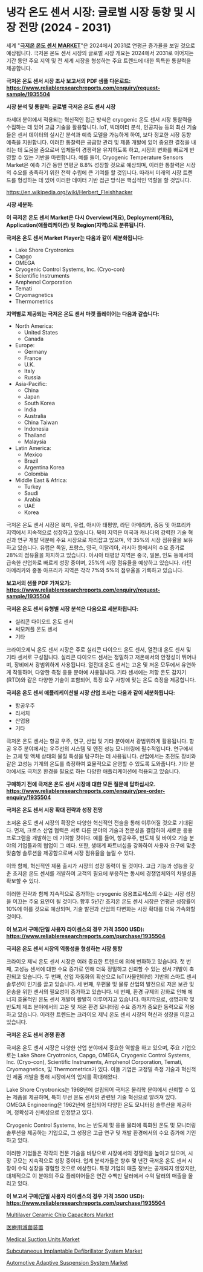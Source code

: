 <p><h1>냉각 온도 센서 시장: 글로벌 시장 동향 및 시장 전망 (2024 - 2031)</h1></p><p>세계 "<strong><a href="https://www.reliableresearchreports.com/cryogenic-temperature-sensors-r1935504?utm_campaign=105&utm_medium=8&utm_source=Github&utm_content=ia&utm_term=16112024&utm_id=cryogenic-temperature-sensors">극저온 온도 센서 MARKET</a></strong>"은 2024에서 2031로 연평균 증가율을 보일 것으로 예상됩니다. 극저온 온도 센서 시장의 글로벌 시장 개요는 2024에서 2031로 이어지는 기간 동안 주요 지역 및 전 세계 시장을 형성하는 주요 트렌드에 대한 독특한 통찰력을 제공합니다.</p>
<p><strong>극저온 온도 센서 시장 조사 보고서의 PDF 샘플 다운로드: <a href="https://www.reliableresearchreports.com/enquiry/request-sample/1935504?utm_campaign=105&utm_medium=8&utm_source=Github&utm_content=ia&utm_term=16112024&utm_id=cryogenic-temperature-sensors">https://www.reliableresearchreports.com/enquiry/request-sample/1935504</a></strong></p>
<p><strong>시장 분석 및 통찰력: 글로벌 극저온 온도 센서 시장</strong></p>
<p><p>차세대 분야에서 적용되는 혁신적인 접근 방식은 cryogenic 온도 센서 시장 통찰력을 수집하는 데 있어 고급 기술을 활용합니다. IoT, 빅데이터 분석, 인공지능 등의 최신 기술들은 센서 데이터의 실시간 분석과 예측 모델을 가능하게 하여, 보다 정교한 시장 동향 예측을 지원합니다. 이러한 통찰력은 공급망 관리 및 제품 개발에 있어 중요한 결정을 내리는 데 도움을 줌으로써 업체들이 경쟁력을 유지하도록 하고, 시장의 변화를 빠르게 반영할 수 있는 기반을 마련합니다. 예를 들어, Cryogenic Temperature Sensors Market은 예측 기간 동안 연평균 8.8% 성장할 것으로 예상되며, 이러한 통찰력은 시장의 수요를 충족하기 위한 전략 수립에 큰 기여를 할 것입니다. 따라서 미래의 시장 트렌드를 형성하는 데 있어 이러한 데이터 기반 접근 방식은 핵심적인 역할을 할 것입니다.</p></p>
<p><a href="%7CAUTHORITHY_DOMAIN_URL%7C?utm_campaign=105&utm_medium=8&utm_source=Github&utm_content=ia&utm_term=16112024&utm_id=cryogenic-temperature-sensors">https://en.wikipedia.org/wiki/Herbert_Fleishhacker</a></p>
<p><strong>시장 세분화:</strong></p>
<p><strong>이 극저온 온도 센서 Market은 다시 Overview(개요), Deployment(개요), Application(애플리케이션) 및 Region(지역)으로 분류됩니다.</strong></p>
<p><strong>극저온 온도 센서 Market Player는 다음과 같이 세분화됩니다:</strong></p>
<p><ul><li>Lake Shore Cryotronics</li><li>Capgo</li><li>OMEGA</li><li>Cryogenic Control Systems, Inc. (Cryo-con)</li><li>Scientific Instruments</li><li>Amphenol Corporation</li><li>Temati</li><li>Cryomagnetics</li><li>Thermometrics</li></ul></p>
<p><strong>지역별로 제공되는 극저온 온도 센서 마켓 플레이어는 다음과 같습니다:</strong></p>
<p><ul>
    <li>
        North America:
        <ul>
            <li>United States</li>
            <li>Canada</li>
        </ul>
    </li>
    <li>
        Europe:
        <ul>
            <li>Germany</li>
            <li>France</li>
            <li>U.K.</li>
            <li>Italy</li>
            <li>Russia</li>
        </ul>
    </li>
    <li>
        Asia-Pacific:
        <ul>
            <li>China</li>
            <li>Japan</li>
            <li>South Korea</li>
            <li>India</li>
            <li>Australia</li>
            <li>China Taiwan</li>
            <li>Indonesia</li>
            <li>Thailand</li>
            <li>Malaysia</li>
        </ul>
    </li>
    <li>
        Latin America:
        <ul>
            <li>Mexico</li>
            <li>Brazil</li>
            <li>Argentina Korea</li>
            <li>Colombia</li>
        </ul>
    </li>
    <li>
        Middle East & Africa:
        <ul>
            <li>Turkey</li>
            <li>Saudi</li>
            <li>Arabia</li>
            <li>UAE</li>
            <li>Korea</li>
        </ul>
    </li>
    </ul></p>
<p><p>극저온 온도 센서 시장은 북미, 유럽, 아시아 태평양, 라틴 아메리카, 중동 및 아프리카 지역에서 지속적으로 성장하고 있습니다. 북미 지역은 미국과 캐나다의 강력한 기술 혁신과 연구 개발 덕분에 주요 시장으로 자리잡고 있으며, 약 35%의 시장 점유율을 보유하고 있습니다. 유럽은 독일, 프랑스, 영국, 이탈리아, 러시아 등에서의 수요 증가로 28%의 점유율을 차지하고 있습니다. 아시아 태평양 지역은 중국, 일본, 인도 등에서의 급속한 산업화로 빠르게 성장 중이며, 25%의 시장 점유율을 예상하고 있습니다. 라틴 아메리카와 중동 아프리카 지역은 각각 7%와 5%의 점유율을 기록하고 있습니다.</p></p>
<p><strong>보고서의 샘플 PDF 가져오기: <a href="https://www.reliableresearchreports.com/enquiry/request-sample/1935504?utm_campaign=105&utm_medium=8&utm_source=Github&utm_content=ia&utm_term=16112024&utm_id=cryogenic-temperature-sensors">https://www.reliableresearchreports.com/enquiry/request-sample/1935504</a></strong></p>
<p><strong>극저온 온도 센서 유형별 시장 분석은 다음으로 세분화됩니다:</strong></p>
<p><ul><li>실리콘 다이오드 온도 센서</li><li>써모커플 온도 센서</li><li>기타</li></ul></p>
<p><p>크라이오제닉 온도 센서 시장은 주로 실리콘 다이오드 온도 센서, 열전대 온도 센서 및 기타 센서로 구성됩니다. 실리콘 다이오드 센서는 정밀하고 저온에서의 안정성이 뛰어나며, 장비에서 광범위하게 사용됩니다. 열전대 온도 센서는 고온 및 저온 모두에서 유연하게 작동하며, 다양한 측정 응용 분야에 사용됩니다. 기타 센서에는 저항 온도 감지기(RTD)와 같은 다양한 기술이 포함되어, 특정 요구 사항에 맞는 온도 측정을 제공합니다.</p></p>
<p><strong>극저온 온도 센서 애플리케이션별 시장 산업 조사는 다음과 같이 세분화됩니다:</strong></p>
<p><ul><li>항공우주</li><li>리서치</li><li>산업용</li><li>기타</li></ul></p>
<p><p>극저온 온도 센서는 항공 우주, 연구, 산업 및 기타 분야에서 광범위하게 활용됩니다. 항공 우주 분야에서는 우주선의 시스템 및 엔진 성능 모니터링에 필수적입니다. 연구에서는 고체 및 액체 상태의 물질 특성을 탐구하는 데 사용됩니다. 산업에서는 초전도 장비와 같은 고성능 기계의 온도를 측정하여 효율적으로 운영할 수 있도록 도와줍니다. 기타 분야에서도 극저온 환경을 필요로 하는 다양한 애플리케이션에 적용되고 있습니다.</p></p>
<p><strong>구매하기 전에 극저온 온도 센서 시장에 대한 모든 질문에 답하십시오. <a href="https://www.reliableresearchreports.com/enquiry/pre-order-enquiry/1935504?utm_campaign=105&utm_medium=8&utm_source=Github&utm_content=ia&utm_term=16112024&utm_id=cryogenic-temperature-sensors">https://www.reliableresearchreports.com/enquiry/pre-order-enquiry/1935504</a></strong></p>
<p><strong>극저온 온도 센서 시장 확대 전략과 성장 전망</strong></p>
<p><p>초저온 온도 센서 시장의 확장은 다양한 혁신적인 전술을 통해 이루어질 것으로 기대된다. 먼저, 크로스 산업 협력은 서로 다른 분야의 기술과 전문성을 결합하여 새로운 응용 프로그램을 개발하는 데 기여할 것이다. 예를 들어, 항공우주, 반도체 및 바이오 기술 분야의 기업들과의 협업이 그 예다. 또한, 생태계 파트너십을 강화하여 사용자 요구에 맞춘 맞춤형 솔루션을 제공함으로써 시장 점유율을 늘릴 수 있다. </p><p>이와 함께, 혁신적인 제품 출시가 시장의 성장 동력이 될 것이다. 고급 기능과 성능을 갖춘 초저온 온도 센서를 개발하여 고객의 필요에 부응하는 동시에 경쟁업체와의 차별성을 확보할 수 있다. </p><p>이러한 전략과 함께 지속적으로 증가하는 cryogenic 응용프로세스의 수요는 시장 성장을 이끄는 주요 요인이 될 것이다. 향후 5년간 초저온 온도 센서 시장은 연평균 성장률이 10%에 이를 것으로 예상되며, 기술 발전과 산업의 다변화는 시장 확대를 더욱 가속화할 것이다.</p></p>
<p><strong>이 보고서 구매(단일 사용자 라이센스의 경우 가격 3500 USD): <a href="https://www.reliableresearchreports.com/purchase/1935504?utm_campaign=105&utm_medium=8&utm_source=Github&utm_content=ia&utm_term=16112024&utm_id=cryogenic-temperature-sensors">https://www.reliableresearchreports.com/purchase/1935504</a></strong></p>
<p><strong>극저온 온도 센서 시장의 역동성을 형성하는 시장 동향</strong></p>
<p><p>크라이오 제닉 온도 센서 시장은 여러 중요한 트렌드에 의해 변화하고 있습니다. 첫 번째, 고성능 센서에 대한 수요 증가로 인해 더욱 정밀하고 신뢰할 수 있는 센서 개발이 촉진되고 있습니다. 두 번째, 산업 자동화의 확산으로 IoT(사물인터넷) 기반의 스마트 센서 솔루션이 인기를 끌고 있습니다. 세 번째, 우편물 및 물류 산업의 발전으로 저온 보관 및 운송을 위한 센서의 필요성이 증가하고 있습니다. 네 번째, 환경 규제의 강화로 인해 에너지 효율적인 온도 센서 개발이 활발히 이루어지고 있습니다. 마지막으로, 생명과학 및 반도체 제조 분야에서의 고온 및 저온 환경 모니터링 수요 증가가 중요한 동력으로 작용하고 있습니다. 이러한 트렌드는 크라이오 제닉 온도 센서 시장의 혁신과 성장을 이끌고 있습니다.</p></p>
<p><strong>극저온 온도 센서 경쟁 환경</strong></p>
<p><p>극저온 온도 센서 시장은 다양한 산업 분야에서 중요한 역할을 하고 있으며, 주요 기업으로는 Lake Shore Cryotronics, Capgo, OMEGA, Cryogenic Control Systems, Inc. (Cryo-con), Scientific Instruments, Amphenol Corporation, Temati, Cryomagnetics, 및 Thermometrics가 있다. 이들 기업은 고정밀 측정 기술과 혁신적인 제품 개발을 통해 시장에서의 입지를 확대해왔다.</p><p>Lake Shore Cryotronics는 1968년에 설립되어 극저온 물리학 분야에서 신뢰할 수 있는 제품을 제공하며, 특히 무선 온도 센서와 관련된 기술 혁신으로 알려져 있다. OMEGA Engineering은 1962년에 설립되어 다양한 온도 모니터링 솔루션을 제공하며, 정확성과 신뢰성으로 인정받고 있다. </p><p>Cryogenic Control Systems, Inc.는 반도체 및 응용 물리에 특화된 온도 및 모니터링 솔루션을 제공하는 기업으로, 그 성장은 고급 연구 및 개발 환경에서의 수요 증가에 기인하고 있다.</p><p>이러한 기업들은 각각의 전문 기술을 바탕으로 시장에서의 경쟁력을 높이고 있으며, 시장 규모는 지속적으로 성장 중이다. 업계 분석가들은 향후 몇 년간 극저온 온도 센서 시장이 수익 성장을 경험할 것으로 예상한다. 특정 기업의 매출 정보는 공개되지 않았지만, 대체적으로 이 분야의 주요 플레이어들은 연간 수백만 달러에서 수억 달러의 매출을 올리고 있다.</p></p>
<p><strong>이 보고서 구매(단일 사용자 라이센스의 경우 가격 3500 USD): <a href="https://www.reliableresearchreports.com/purchase/1935504?utm_campaign=105&utm_medium=8&utm_source=Github&utm_content=ia&utm_term=16112024&utm_id=cryogenic-temperature-sensors">https://www.reliableresearchreports.com/purchase/1935504</a></strong></p>
<p><p><a href="https://www.linkedin.com/pulse/multilayer-ceramic-chip-capacitors-market-transformation-comparative-1hhwc?utm_campaign=105&utm_medium=8&utm_source=Github&utm_content=ia&utm_term=16112024&utm_id=cryogenic-temperature-sensors">Multilayer Ceramic Chip Capacitors Market</a></p><p><a href="https://github.com/mohamedbakry57/Market-Research-Report-List-6/blob/main/578497824239.md?utm_campaign=105&utm_medium=8&utm_source=Github&utm_content=ia&utm_term=16112024&utm_id=cryogenic-temperature-sensors">医療用滅菌装置</a></p><p><a href="https://github.com/vimar16th/Market-Research-Report-List-6/blob/main/medical-suction-units-market.md?utm_campaign=105&utm_medium=8&utm_source=Github&utm_content=ia&utm_term=16112024&utm_id=cryogenic-temperature-sensors">Medical Suction Units Market</a></p><p><a href="https://github.com/luckyshygirl/Market-Research-Report-List-6/blob/main/subcutaneous-implantable-defibrillator-system-market.md?utm_campaign=105&utm_medium=8&utm_source=Github&utm_content=ia&utm_term=16112024&utm_id=cryogenic-temperature-sensors">Subcutaneous Implantable Defibrillator System Market</a></p><p><a href="https://issuu.com/reportprime-2/docs/automotive-adaptive-suspension-syst_5e0a2be534fd4e?utm_campaign=105&utm_medium=8&utm_source=Github&utm_content=ia&utm_term=16112024&utm_id=cryogenic-temperature-sensors">Automotive Adaptive Suspension System Market</a></p></p>
